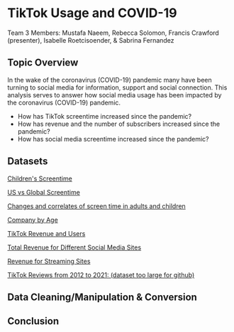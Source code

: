 # TikTok Usage and COVID-19
Team 3 Members: Mustafa Naeem, Rebecca Solomon, Francis Crawford (presenter), Isabelle Roetcisoender, & Sabrina Fernandez

## Topic Overview
In the wake of the coronavirus (COVID-19) pandemic many have been turning to social media for information, support and social connection. This analysis serves to answer how social media usage has been impacted by the coronavirus (COVID-19) pandemic. 

* How has TikTok screentime increased since the pandemic?
* How has revenue and the number of subscribers increased since the pandemic?
* How has social media screentime increased since the pandemic? 


## Datasets

[Children's Screentime](https://www.webmd.com/parenting/news/20221114/kids-screen-time-rose-sharply-during-pandemic-study-says#:~:text=The%20increase%20amounts%20to%20an,study%20published%20in%20JAMA%20Pediatrics)

[US vs Global Screentime](https://www.comparitech.com/tv-streaming/screen-time-statistics/#:~:text=Worldwide%2C%20the%20average%20person%20spends,minutes%20of%20listening%20to%20podcasts)

[Changes and correlates of screen time in adults and children](https://www.thelancet.com/action/showPdf?pii=S2589-5370%2822%2900182-1)

[Company by Age]()

[TikTok Revenue and Users]()

[Total Revenue for Different Social Media Sites](https://www.kaggle.com/datasets/prasertk/major-social-media-stock-prices-20122022?resource=download)

[Revenue for Streaming Sites](https://www.kaggle.com/code/lamaradwan/netflix-and-tiktok-revenue-and-users/input)

[TikTok Reviews from 2012 to 2021: (dataset too large for github)](https://www.kaggle.com/datasets/shivamb/35-million-tiktok-mobile-app-reviews) 



## Data Cleaning/Manipulation & Conversion

## 

## Conclusion 
